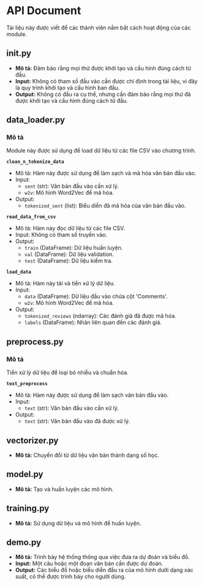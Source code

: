 # API Document

Tài liệu này được viết để các thành viên nắm bắt cách hoạt động của các module.

## __init__.py

- **Mô tả:** Đảm bảo rằng mọi thứ được khởi tạo và cấu hình đúng cách từ đầu.
- **Input:** Không có tham số đầu vào cần được chỉ định trong tài liệu, vì đây là quy trình khởi tạo và cấu hình ban đầu.
- **Output:** Không có đầu ra cụ thể, nhưng cần đảm bảo rằng mọi thứ đã được khởi tạo và cấu hình đúng cách từ đầu.

## data_loader.py

### Mô tả
Module này được sử dụng để load dữ liệu từ các file CSV vào chương trình.

**`clean_n_tokenize_data`**
   - Mô tả: Hàm này được sử dụng để làm sạch và mã hóa văn bản đầu vào.
   - Input:
     - `sent` (str): Văn bản đầu vào cần xử lý.
     - `w2v`: Mô hình Word2Vec để mã hóa.
   - Output:
     - `tokenized_sent` (list): Biểu diễn đã mã hóa của văn bản đầu vào.

**`read_data_from_csv`**
   - Mô tả: Hàm này đọc dữ liệu từ các file CSV.
   - Input: Không có tham số truyền vào.
   - Output:
     - `train` (DataFrame): Dữ liệu huấn luyện.
     - `val` (DataFrame): Dữ liệu validation.
     - `test` (DataFrame): Dữ liệu kiểm tra.

**`load_data`**
   - Mô tả: Hàm này tải và tiền xử lý dữ liệu.
   - Input:
     - `data` (DataFrame): Dữ liệu đầu vào chứa cột 'Comments'.
     - `w2v`: Mô hình Word2Vec để mã hóa.
   - Output:
     - `tokenized_reviews` (ndarray): Các đánh giá đã được mã hóa.
     - `labels` (DataFrame): Nhãn liên quan đến các đánh giá.

## preprocess.py

### Mô tả
Tiền xử lý dữ liệu để loại bỏ nhiễu và chuẩn hóa.

**`text_preprocess`**
   - Mô tả: Hàm này được sử dụng để làm sạch văn bản đầu vào.
   - Input:
     - `text` (str): Văn bản đầu vào cần xử lý.
   - Output:
     - `text` (str): Văn bản đầu vào đã được xử lý.

## vectorizer.py

- **Mô tả:** Chuyển đổi từ dữ liệu văn bản thành dạng số học.


## model.py

- **Mô tả:** Tạo và huấn luyện các mô hình.


## training.py

- **Mô tả:** Sử dụng dữ liệu và mô hình để huấn luyện.

## demo.py

- **Mô tả:** Trình bày hệ thống thông qua việc đưa ra dự đoán và biểu đồ.
- **Input:** Một câu hoặc một đoạn văn bản cần được dự đoán.
- **Output:** Các biểu đồ hoặc biểu diễn đầu ra của mô hình dưới dạng xác suất, có thể được trình bày cho người dùng.
